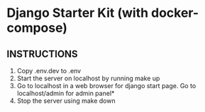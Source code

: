 # Django Starter Kit (with docker-compose)

## INSTRUCTIONS
1. Copy .env.dev to .env
2. Start the server on localhost by running make up
3. Go to localhost in a web browser for django start page. Go to localhost/admin for admin panel*
4. Stop the server using make down
